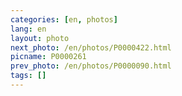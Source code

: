 ```yaml
---
categories: [en, photos]
lang: en
layout: photo
next_photo: /en/photos/P0000422.html
picname: P0000261
prev_photo: /en/photos/P0000090.html
tags: []
---
```


